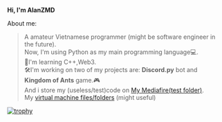 **Hi, I'm AlanZMD**

About me:
>A amateur Vietnamese programmer (might be software engineer in the future).\
Now, I'm using Python as my main programming language💻.\
📖I'm learning C++,Web3.\
🛠I'm working on two of my projects are: **Discord.py** bot and **Kingdom of Ants** game.🎮\
And i store my (useless/test)code on [My Mediafire(test folder)](https://www.mediafire.com/folder/hx5o8enbyn1nt/My_test_folder).\
My [virtual machine files/folders](https://www.mediafire.com/folder/8cnsftlplsolq/virutal_machine) (might useful)

[![trophy](https://github-profile-trophy.vercel.app/?username=AlanZMD)](https://github.com/ryo-ma/github-profile-trophy)
